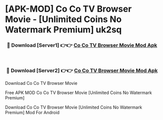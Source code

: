# [APK-MOD] Co Co TV Browser  Movie - [Unlimited Coins No Watermark Premium] uk2sq



<div align="center">
<h3>🔴 Download [Server1] 👉👉 <a href="https://momento.my/?title=Co_Co_TV_Browser__Movie">Co Co TV Browser  Movie Mod Apk</a></h3><br>

<h3>🔴 Download [Server2] 👉👉 <a href="https://momento.my/?title=Co_Co_TV_Browser__Movie">Co Co TV Browser  Movie Mod Apk</a></h3>
</div>



Download Co Co TV Browser  Movie 

Free APK MOD Co Co TV Browser  Movie [Unlimited Coins No Watermark Premium]

Download Co Co TV Browser  Movie [Unlimited Coins No Watermark Premium] Mod For Android
